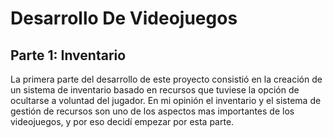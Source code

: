 # Desarrollo De Videojuegos

## Parte 1: Inventario
La primera parte del desarrollo de este proyecto consistió en la creación de un sistema de inventario basado en recursos que tuviese la opción de ocultarse a voluntad del jugador. En mi opinión el inventario y el sistema de gestión de recursos son uno de los aspectos mas importantes de los videojuegos, y por eso decidí empezar por esta parte.
